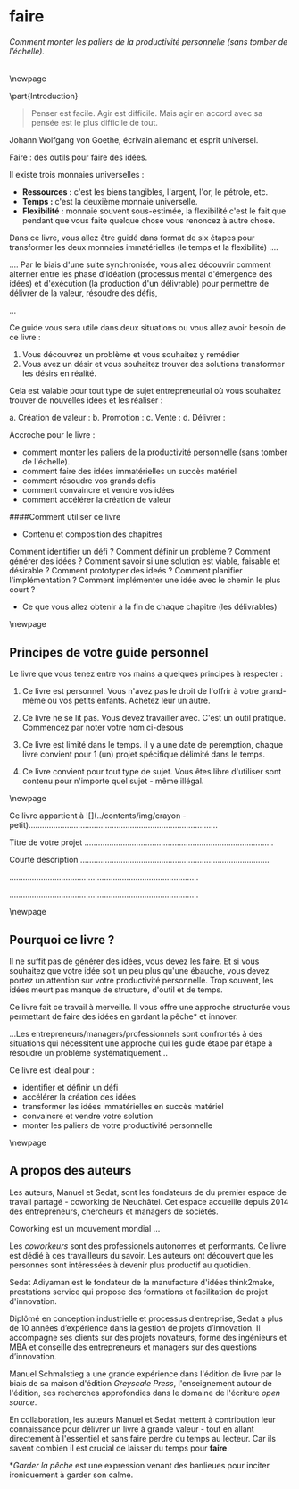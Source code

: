 
# faire

###### Comment monter les paliers de la productivité personnelle (sans tomber de l’échelle).

\newpage

\part{Introduction}


> Penser est facile. Agir est difficile. Mais agir en accord avec sa pensée est le plus difficile de tout.

Johann Wolfgang von Goethe, écrivain allemand et esprit universel. 


Faire : des outils pour faire des idées. 

Il existe trois monnaies universelles :

- **Ressources :** c'est les biens tangibles, l'argent, l'or, le pétrole, etc. 
- **Temps :** c'est la deuxième monnaie universelle. 
- **Flexibilité :** monnaie souvent sous-estimée, la flexibilité c'est le fait que pendant que vous faite quelque chose vous renoncez à autre chose. 

Dans ce livre, vous allez être guidé dans format de six étapes pour transformer les deux monnaies immatérielles (le temps et la flexibilité) ....

.... Par le biais d'une suite synchronisée, vous allez découvrir comment alterner entre les phase d'idéation (processus mental d'émergence des idées) et d'exécution (la production d'un délivrable) pour permettre de délivrer de la valeur, résoudre des défis, 

...

Ce guide vous sera utile dans deux situations ou vous allez avoir besoin de ce livre :
 
1. Vous découvrez un problème et vous souhaitez y remédier
2. Vous avez un désir et vous souhaitez trouver des solutions transformer les désirs en réalité. 

Cela est valable pour tout type de sujet entrepreneurial où vous souhaitez trouver de nouvelles idées et les réaliser : 

a. Création de valeur : 
b. Promotion : 
c. Vente : 
d. Délivrer : 

Accroche pour le livre : 

- comment monter les paliers de la productivité personnelle (sans tomber de l'échelle).
- comment faire des idées immatérielles un succès matériel
- comment résoudre vos grands défis
- comment convaincre et vendre vos idées 
- comment accélérer la création de valeur 

####Comment utiliser ce livre 

- Contenu et composition des chapitres

Comment identifier un défi ? 
Comment définir un problème ? 
Comment générer des idées ? 
Comment savoir si une solution est viable, faisable et désirable ? 
Comment prototyper des ideés ? 
Comment planifier l'implémentation ? 
Comment implémenter une idée avec le chemin le plus court  ? 



- Ce que vous allez obtenir à la fin de chaque chapitre (les délivrables)


\newpage

## Principes de votre guide personnel

Le livre que vous tenez entre vos mains a quelques principes à respecter : 

1. Ce livre est personnel. Vous n'avez pas le droit de l'offrir à votre grand-même ou vos petits enfants. Achetez leur un autre. 

2. Ce livre ne se lit pas. Vous devez travailler avec. C'est un outil pratique. Commencez par noter votre nom ci-desous 

3. Ce livre est limité dans le temps. il y a une date de peremption, chaque livre convient pour 1 (un) projet spécifique délimité dans le temps.

4. Ce livre convient pour tout type de sujet. Vous êtes libre d'utiliser sont contenu pour n'importe quel sujet - même illégal. 

\newpage


Ce livre appartient à 
![](../contents/img/crayon - petit)....................................................................................


Titre de votre projet
....................................................................................

Courte description 
....................................................................................

....................................................................................

....................................................................................

\newpage

## Pourquoi ce livre ? 

Il ne suffit pas de générer des idées, vous devez les faire. Et si vous souhaitez que votre idée soit un peu plus qu'une ébauche, vous devez portez un attention sur votre productivité personnelle. Trop souvent, les idées meurt pas manque de structure, d'outil et de temps. 

Ce livre fait ce travail à merveille. Il vous offre une approche structurée vous permettant de faire des idées en gardant la pêche* et innover. 

...Les entrepreneurs/managers/professionnels sont confrontés à des situations qui nécessitent une approche qui les guide étape par étape à résoudre un problème systématiquement...

Ce livre est idéal pour : 

- identifier et définir un défi
- accélérer la création des idées
- transformer les idées immatérielles en succès matériel
- convaincre et vendre votre solution
- monter les paliers de votre productivité personnelle 
 

\newpage

## A propos des auteurs 

Les auteurs, Manuel et Sedat, sont les fondateurs de du premier espace de travail partagé -  coworking de Neuchâtel. Cet espace accueille depuis 2014 des entrepreneurs, chercheurs et managers de sociétés. 

Coworking est un mouvement mondial ... 

Les *coworkeurs* sont des professionels autonomes et performants. Ce livre est dédié à ces travailleurs du savoir. Les auteurs ont découvert que les personnes sont intéressées à devenir plus productif au quotidien. 

Sedat Adiyaman est le fondateur de la manufacture d'idées think2make, prestations service qui propose des formations et facilitation de projet d'innovation. 

Diplômé en conception industrielle et processus d’entreprise, Sedat a plus de 10 années d’expérience dans la gestion de projets d’innovation. Il accompagne ses clients sur des projets novateurs, forme des ingénieurs et MBA et conseille des entrepreneurs et managers sur des questions d’innovation. 

Manuel Schmalstieg a une grande expérience dans l'édition de livre par le biais de sa maison d'édition *Greyscale Press*, l'enseignement autour de l'édition, ses recherches approfondies dans le domaine de l'écriture *open source*.

En collaboration, les auteurs Manuel et Sedat mettent à contribution leur connaissance pour délivrer un livre à grande valeur - tout en allant directement à l'essentiel et sans faire perdre du temps au lecteur. Car ils savent combien il est crucial de laisser du temps pour **faire**.

**Garder la pêche* est une expression venant des banlieues pour inciter ironiquement à garder son calme.
